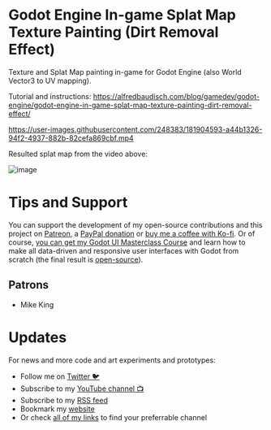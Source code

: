 # Godot Engine In-game Splat Map Texture Painting (Dirt Removal Effect)

Texture and Splat Map painting in-game for Godot Engine (also World Vector3 to UV mapping).

Tutorial and instructions: https://alfredbaudisch.com/blog/gamedev/godot-engine/godot-engine-in-game-splat-map-texture-painting-dirt-removal-effect/

https://user-images.githubusercontent.com/248383/181904593-a44b1326-94f2-4937-882b-82cefa869cbf.mp4

Resulted splat map from the video above:

![image](https://user-images.githubusercontent.com/248383/181905127-32d9533a-ef76-40cb-b2a5-b1c39130e6fe.png)

# Tips and Support
You can support the development of my open-source contributions and this project on [Patreon](https://www.patreon.com/alfredbaudisch), a [PayPal donation](https://www.paypal.com/donate?hosted_button_id=FC5FTRRE3548C) or [buy me a coffee with Ko-fi](https://ko-fi.com/alfredbaudisch). Or of course, [you can get my Godot UI Masterclass Course](https://bit.ly/GodotUI) and learn how to make all data-driven and responsive user interfaces with Godot from scratch (the final result is [open-source](https://github.com/alfredbaudisch/GodotDynamicInventorySystem)).

## Patrons
-   Mike King

# Updates
For news and more code and art experiments and prototypes:

- Follow me on [Twitter 🐦](https://twitter.com/alfredbaudisch)
- Subscribe to my [YouTube channel 📺](https://www.youtube.com/alfredbaudischcreations)
- Subscribe to my [RSS feed](https://alfredbaudisch.com/feed)
- Bookmark my [website](https://alfredbaudisch.com)
- Or check [all of my links](https://linktr.ee/alfredbaudisch) to find your preferrable channel
